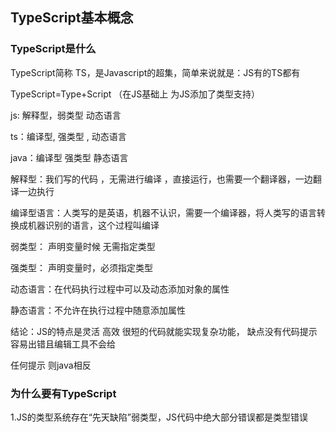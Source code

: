 ## TypeScript基本概念

### TypeScript是什么

 TypeScript简称 TS，是Javascript的超集，简单来说就是：JS有的TS都有

 TypeScript=Type+Script （在JS基础上 为JS添加了类型支持）



  js: 解释型，弱类型  动态语言

  ts：编译型, 强类型 , 动态语言

  java：编译型 强类型 静态语言



解释型：我们写的代码 ，无需进行编译 ，直接运行，也需要一个翻译器，一边翻译一边执行

编译型语言：人类写的是英语，机器不认识，需要一个编译器，将人类写的语言转换成机器识别的语言，这个过程叫编译



弱类型： 声明变量时候 无需指定类型

强类型： 声明变量时，必须指定类型



动态语言：在代码执行过程中可以及动态添加对象的属性

静态语言：不允许在执行过程中随意添加属性

  

结论：JS的特点是灵活 高效 很短的代码就能实现复杂功能， 缺点没有代码提示 容易出错且编辑工具不会给

任何提示 则java相反 



### 为什么要有TypeScript

1.JS的类型系统存在“先天缺陷”弱类型，JS代码中绝大部分错误都是类型错误



